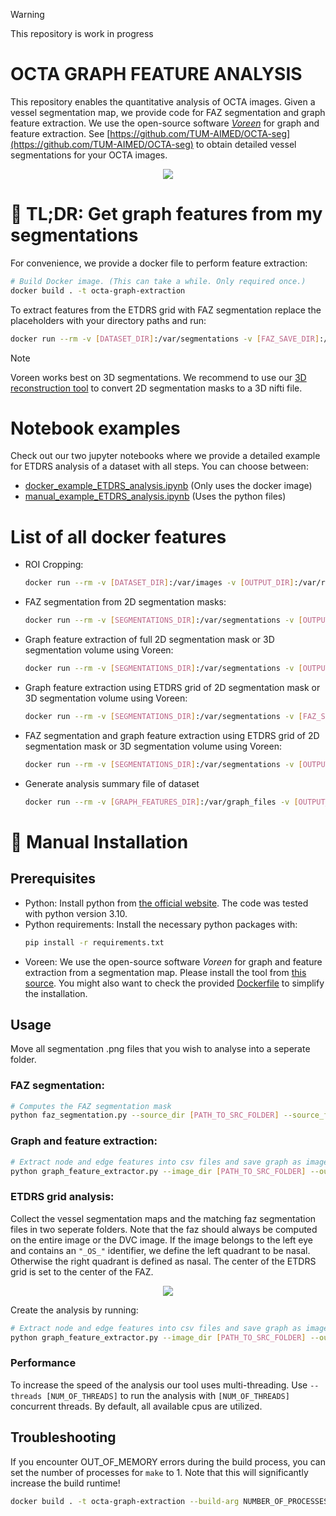 > [!WARNING]
> This repository is work in progress
# OCTA GRAPH FEATURE ANALYSIS

This repository enables the quantitative analysis of OCTA images. Given a vessel segmentation map, we provide code for FAZ segmentation and graph feature extraction. We use the open-source software [*Voreen*](https://www.uni-muenster.de/Voreen/) for graph and feature extraction. See [https://github.com/TUM-AIMED/OCTA-seg](https://github.com/TUM-AIMED/OCTA-seg) to obtain detailed vessel segmentations for your OCTA images.
<div style="text-align:center">
    <img src="images/graph_extraction_pipeline.png" style="max-width:1000px">
</div>

# 🔴 TL;DR: Get graph features from my segmentations
For convenience, we provide a docker file to perform feature extraction:
```sh
# Build Docker image. (This can take a while. Only required once.)
docker build . -t octa-graph-extraction
``` 

To extract features from the ETDRS grid with FAZ segmentation replace the placeholders with your directory paths and run:
```sh
docker run --rm -v [DATASET_DIR]:/var/segmentations -v [FAZ_SAVE_DIR]:/var/faz -v [RESULT_DIR]:/var/results octa-graph-extraction etdrs_pipeline
``` 
> [!NOTE]
> Voreen works best on 3D segmentations. We recommend to use our [3D reconstruction tool](https://github.com/TUM-AIMED/OCTA-seg#3-generate-a-3d-reconstruction-of-your-2d-segmentation-map-results-will-be-given-as-nifti-file) to convert 2D segmentation masks to a 3D nifti file.

# Notebook examples
Check out our two jupyter notebooks where we provide a detailed example for ETDRS analysis of a dataset with all steps. You can choose between:
- [docker_example_ETDRS_analysis.ipynb](./docker_example_ETDRS_analysis.ipynb) (Only uses the docker image)
- [manual_example_ETDRS_analysis.ipynb](./manual_example_ETDRS_analysis.ipynb) (Uses the python files)

# List of all docker features
- ROI Cropping: 
    ```sh
    docker run --rm -v [DATASET_DIR]:/var/images -v [OUTPUT_DIR]:/var/results octa-graph-extraction roi
    ```
- FAZ segmentation from 2D segmentation masks:
    ```sh
    docker run --rm -v [SEGMENTATIONS_DIR]:/var/segmentations -v [OUTPUT_DIR]:/var/faz octa-graph-extraction faz_seg [--threads THREADS] [--num_samples NUM_SAMPLES]
    ```
- Graph feature extraction of full 2D segmentation mask or 3D segmentation volume using Voreen:
    ```sh
    docker run --rm -v [SEGMENTATIONS_DIR]:/var/segmentations -v [OUTPUT_DIR]:/var/results octa-graph-extraction graph_extraction_full [--bulge_size BULGE_SIZE] [--no_graph_image] [--no_colorize_graph] [--thresholds THRESHOLDS] [--generate_graph_file] [--threads THREADS] [--verbose]
    ```
- Graph feature extraction using ETDRS grid of 2D segmentation mask or 3D segmentation volume using Voreen:
    ```sh
    docker run --rm -v [SEGMENTATIONS_DIR]:/var/segmentations -v [FAZ_SEG_DIR]:/var/faz -v [OUTPUT_DIR]:/var/results octa-graph-extraction graph_extraction_etdrs [--bulge_size BULGE_SIZE] [--no_graph_image] [--no_colorize_graph] [--thresholds THRESHOLDS] [--generate_graph_file] [--threads THREADS] [--verbose]
    ```
- FAZ segmentation and graph feature extraction using ETDRS grid of 2D segmentation mask or 3D segmentation volume using Voreen:
    ```sh
    docker run --rm -v [SEGMENTATIONS_DIR]:/var/segmentations -v [OUTPUT_DIR]:/var/results octa-graph-extraction etdrs_pipeline [--bulge_size BULGE_SIZE] [--no_graph_image] [--no_colorize_graph] [--thresholds THRESHOLDS] [--generate_graph_file] [--threads THREADS] [--verbose]
    ```
- Generate analysis summary file of dataset
    ```sh
    docker run --rm -v [GRAPH_FEATURES_DIR]:/var/graph_files -v [OUTPUT_DIR]:/var/results [-v [FAZ_DIR]:/var/faz] octa-graph-extraction analysis [--radius_thresholds THRESHOLDS] [--from_3d] [--mm HEIGHT_IN_MM] [--radius_correction_factor FACTOR] [--etdrs] [--center_radius ETDRS_CENTER_RADIUS_IN_MM] [--inner_radius ETDRS_INNER_RADIUS_IN_MM]
    ```

# 🔵 Manual Installation
## Prerequisites
- Python: Install python from [the official website](https://www.python.org/downloads/). The code was tested with python version 3.10.
- Python requirements: Install the necessary python packages with:
    ```sh
    pip install -r requirements.txt
    ```
- Voreen: We use the open-source software *Voreen* for graph and feature extraction from a segmentation map. Please install the tool from [this source](https://github.com/jqmcginnis/voreen_tools). You might also want to check the provided [Dockerfile](Dockerfile) to simplify the installation.


## Usage
Move all segmentation .png files that you wish to analyse into a seperate folder.

### FAZ segmentation:
```sh
# Computes the FAZ segmentation mask
python faz_segmentation.py --source_dir [PATH_TO_SRC_FOLDER] --source_files "/*.png" --output_dir [PATH_TO_RESULT_FOLDER]
```
### Graph and feature extraction:
```sh
# Extract node and edge features into csv files and save graph as image
python graph_feature_extractor.py --image_dir [PATH_TO_SRC_FOLDER] --output_dir [PATH_TO_RESULT_FOLDER] --voreen_tool_path [PATH_TO_BIN_FOLDER] --colorize_graph True
```
### ETDRS grid analysis:
Collect the vessel segmentation maps and the matching faz segmentation files in two seperate folders. Note that the faz should always be computed on the entire image or the DVC image. If the image belongs to the left eye and contains an `"_OS_"` identifier, we define the left quadrant to be nasal. Otherwise the right quadrant is defined as nasal. The center of the ETDRS grid is set to the center of the FAZ.
<div style="text-align:center">
    <img src="images/etdrs.png" style="max-width:900px">
</div>

Create the analysis by running:

```sh
# Extract node and edge features into csv files and save graph as image
python graph_feature_extractor.py --image_dir [PATH_TO_SRC_FOLDER] --output_dir [PATH_TO_RESULT_FOLDER] --voreen_tool_path [PATH_TO_BIN_FOLDER] --colorize_graph True --ETDRS --faz_dir [PATH_TO_FAZ_DIR]
```

### Performance
To increase the speed of the analysis our tool uses multi-threading. Use `--threads [NUM_OF_THREADS]` to run the analysis with `[NUM_OF_THREADS]` concurrent threads. By default, all available cpus are utilized.

## Troubleshooting
If you encounter OUT_OF_MEMORY errors during the build process, you can set the number of processes for `make` to 1. Note that this will significantly increase the build runtime!
```sh
docker build . -t octa-graph-extraction --build-arg NUMBER_OF_PROCESSES=1
```
